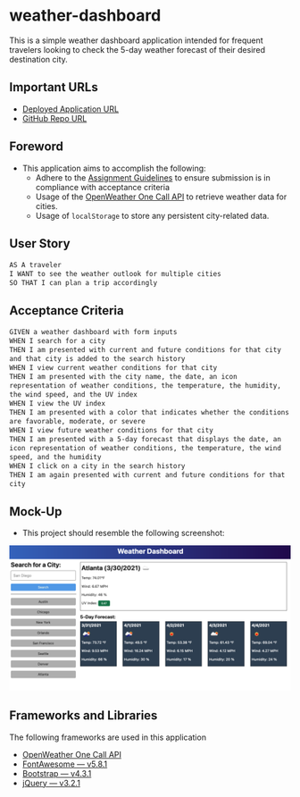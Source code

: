 # weather-dashboard
This is a simple weather dashboard application intended for frequent travelers looking to check the 5-day weather forecast of their desired destination city.

## Important URLs

* [Deployed Application URL](https://candracodes.github.io/weather-dashboard/) 
* [GitHub Repo URL](https://github.com/candracodes/weather-dashboard)

## Foreword

* This application aims to accomplish the following:
    * Adhere to the [Assignment Guidelines](./assets/_guide/README.md) to ensure submission is in compliance with acceptance criteria
    * Usage of the [OpenWeather One Call API](https://openweathermap.org/api/one-call-api) to retrieve weather data for cities. 
    * Usage of `localStorage` to store any persistent city-related data. 

## User Story

```
AS A traveler
I WANT to see the weather outlook for multiple cities
SO THAT I can plan a trip accordingly
```

## Acceptance Criteria

```
GIVEN a weather dashboard with form inputs
WHEN I search for a city
THEN I am presented with current and future conditions for that city and that city is added to the search history
WHEN I view current weather conditions for that city
THEN I am presented with the city name, the date, an icon representation of weather conditions, the temperature, the humidity, the wind speed, and the UV index
WHEN I view the UV index
THEN I am presented with a color that indicates whether the conditions are favorable, moderate, or severe
WHEN I view future weather conditions for that city
THEN I am presented with a 5-day forecast that displays the date, an icon representation of weather conditions, the temperature, the wind speed, and the humidity
WHEN I click on a city in the search history
THEN I am again presented with current and future conditions for that city
```

## Mock-Up

* This project should resemble the following screenshot:

![Official Screenshot](./assets/_guide/Assets/06-server-side-apis-homework-demo.png)


## Frameworks and Libraries
The following frameworks are used in this application

* [OpenWeather One Call API](https://openweathermap.org/api/one-call-api) 
* [FontAwesome — v5.8.1](https://fontawesome.com/v5.15/how-to-use/on-the-web/referencing-icons/basic-use)
* [Bootstrap — v4.3.1](https://getbootstrap.com/docs/4.6/getting-started/introduction/)
* [jQuery — v3.2.1](https://api.jquery.com/)




